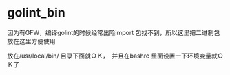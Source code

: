 # golint_bin
因为有GFW，编译golint的时候经常出险import 包找不到，所以这里把二进制包放在这里方便使用

放在/usr/local/bin/ 目录下面就ＯＫ，　并且在bashrc 里面设置一下环境变量就ＯＫ了
